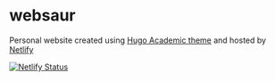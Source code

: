 # websaur

Personal website created using [Hugo Academic theme](https://wowchemy.com/) and hosted by [Netlify](https://www.netlify.com/)

[![Netlify Status](https://api.netlify.com/api/v1/badges/0988c1ed-7ce8-4dc0-9d30-f1616dc9406c/deploy-status)](https://app.netlify.com/sites/websaur/deploys)
